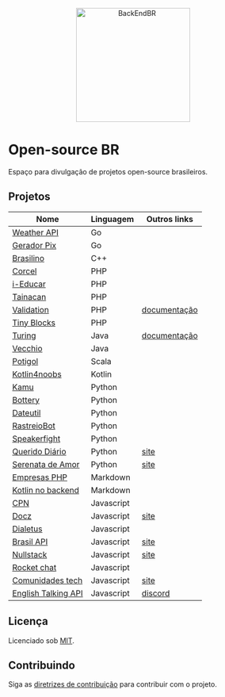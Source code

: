 <!--suppress HtmlDeprecatedAttribute -->

<p align="center">
  <img src="https://avatars3.githubusercontent.com/u/30732658?v=4&s=200.jpg" alt="BackEndBR" width="230" />
</p>

# Open-source BR

Espaço para divulgação de projetos open-source brasileiros.

<div id='projects'></div>

## Projetos

| Nome                                                                          | Linguagem  | Outros links                                                        |
|-------------------------------------------------------------------------------|------------|---------------------------------------------------------------------|
| [Weather API](https://github.com/robertoduessmann/weather-api)                | Go         |                                                                     |
| [Gerador Pix](https://github.com/souzawagner/gopix)                           | Go         |                                                                     |
| [Brasilino](https://github.com/OtacilioN/Brasilino)                           | C++        |                                                                     |
| [Corcel](https://github.com/corcel/corcel)                                    | PHP        |                                                                     |
| [i-Educar](https://github.com/portabilis/i-educar)                            | PHP        |                                                                     |
| [Tainacan](https://github.com/tainacan/tainacan)                              | PHP        |                                                                     |
| [Validation](https://github.com/Respect/Validation)                           | PHP        | [documentação](https://respect-validation.readthedocs.io/en/latest) |
| [Tiny Blocks](https://github.com/tiny-blocks)                                 | PHP        |                                                                     |
| [Turing](https://github.com/openturing/turing)                                | Java       | [documentação](https://openviglet.github.io/turing)                 |
| [Vecchio](https://github.com/openviglet/vecchio)                              | Java       |                                                                     |
| [Potigol](https://github.com/potigol/potigol)                                 | Scala      |                                                                     |
| [Kotlin4noobs](https://github.com/gustavofreze/kotlin4noobs)                  | Kotlin     |                                                                     |
| [Kamu](https://github.com/ayr-ton/kamu)                                       | Python     |                                                                     |
| [Bottery](https://github.com/rougeth/bottery)                                 | Python     |                                                                     |
| [Dateutil](https://github.com/dateutil/dateutil)                              | Python     |                                                                     |
| [RastreioBot](https://github.com/GabrielRF/RastreioBot)                       | Python     |                                                                     |
| [Speakerfight](https://github.com/luanfonceca/speakerfight)                   | Python     |                                                                     |
| [Querido Diário](https://github.com/okfn-brasil/querido-diario)               | Python     | [site](https://queridodiario.ok.org.br)                             |
| [Serenata de Amor](https://github.com/okfn-brasil/serenata-de-amor)           | Python     | [site](https://serenata.ai)                                         |
| [Empresas PHP](https://github.com/DanielHe4rt/empresas-php)                   | Markdown   |                                                                     |
| [Kotlin no backend](https://github.com/kotlin-br/kotlin-no-backend)           | Markdown   |                                                                     |
| [CPN](https://github.com/vgeruso/cpn)                                         | Javascript |                                                                     |
| [Docz](https://github.com/doczjs/docz)                                        | Javascript | [site](https://www.docz.site)                                       |
| [Dialetus](https://github.com/dialetus/dialetus-service)                      | Javascript |                                                                     |
| [Brasil API](https://github.com/BrasilAPI/BrasilAPI)                          | Javascript | [site](https://brasilapi.com.br)                                    |
| [Nullstack](https://github.com/nullstack/nullstack.github.io)                 | Javascript | [site](https://nullstack.app)                                       |
| [Rocket chat](https://github.com/RocketChat/Rocket.Chat)                      | Javascript |                                                                     |
| [Comunidades tech](https://github.com/impulsoteam/comunidadestech)            | Javascript | [site](https://comunidades.tech)                                    |
| [English Talking API](https://github.com/barbosamaatheus/english-talking-api) | Javascript | [discord](https://discord.gg/XTrKQ8w)                               |

<div id='license'></div>

## Licença

Licenciado sob [MIT](LICENSE).

<div id='contributing'></div>

## Contribuindo

Siga as [diretrizes de contribuição](CONTRIBUTING.md) para contribuir com o projeto.

